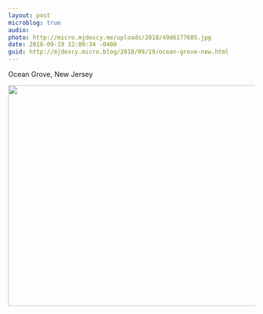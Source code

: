 ```yaml
---
layout: post
microblog: true
audio: 
photo: http://micro.mjdescy.me/uploads/2018/49d6177605.jpg
date: 2018-09-19 12:09:34 -0400
guid: http://mjdescy.micro.blog/2018/09/19/ocean-grove-new.html
---
```

Ocean Grove, New Jersey

<img src="http://micro.mjdescy.me/uploads/2018/49d6177605.jpg" width="600" height="450" />
